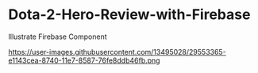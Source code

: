 # Dota-2-Hero-Review-with-Firebase
Illustrate Firebase Component

https://user-images.githubusercontent.com/13495028/29553365-e1143cea-8740-11e7-8587-76fe8ddb46fb.png
